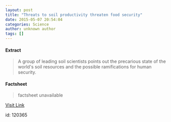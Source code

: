 ```yaml
---
layout: post
title: "Threats to soil productivity threaten food security"
date: 2015-05-07 20:54:04
categories: Science
author: unknown author
tags: []
---
```



#### Extract
>A group of leading soil scientists points out the precarious state of the world's soil resources and the possible ramifications for human security.

#### Factsheet
>factsheet unavailable

[Visit Link](http://feeds.sciencedaily.com/~r/sciencedaily/~3/z7e72SDU9VY/150507165404.htm)

id:  120365
